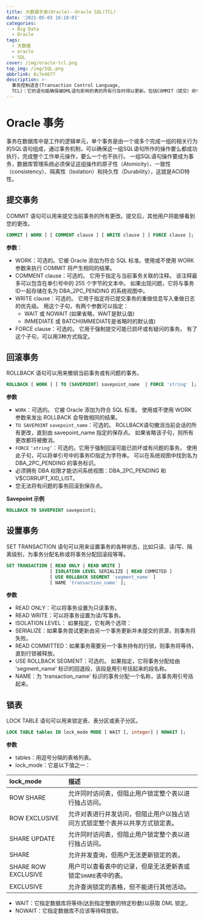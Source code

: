 ```yaml
---
title: 大数据手册(Oracle)--Oracle SQL(TCL)
date: '2021-05-03 16:18:01'
categories:
  - Big Data
  - Oracle
tags:
  - 大数据
  - oracle
  - SQL
cover: /img/oracle-tcl.png
top_img: /img/SQL.png
abbrlink: 6c7e4677
description: >-
  事务控制语言(Transaction Control Language,
  TCL)：它的语句能确保被DML语句影响的表的所有行及时得以更新。包括COMMIT（提交）命令、SAVEPOINT（保存点）命令、ROLLBACK（回滚）命令。
---
```


# Oracle 事务

事务在数据库中是工作的逻辑单元，单个事务是由一个或多个完成一组的相关行为的SQL语句组成，通过事务机制，可以确保这一组SQL语句所作的操作要么都成功执行，完成整个工作单元操作，要么一个也不执行。
一组SQL语句操作要成为事务，数据库管理系统必须保证这组操作的原子性（Atomicity）、一致性（consistency）、隔离性（Isolation）和持久性（Durability），这就是ACID特性。

## 提交事务

COMMIT 语句可以用来提交当前事务的所有更改。提交后，其他用户将能够看到您的更改。

```sql
COMMIT [ WORK ] [ COMMENT clause ] [ WRITE clause ] [ FORCE clause ];
```

**参数**：

- WORK：可选的。它被 Oracle 添加为符合 SQL 标准。使用或不使用 WORK 参数来执行 COMMIT 将产生相同的结果。
- COMMENT clause：可选的。 它用于指定与当前事务关联的注释。 该注释最多可以包含在单引号中的 255 个字节的文本中。 如果出现问题，它将与事务ID一起存储在名为 DBA_2PC_PENDING 的系统视图中。
- WRITE clause：可选的。 它用于指定将已提交事务的重做信息写入重做日志的优先级。 用这个子句，有两个参数可以指定：
  - WAIT 或 NOWAIT (如果省略，WAIT是默认值)
  - IMMEDIATE 或 BATCH(IMMEDIATE是省略时的默认值)
- FORCE clause：可选的。 它用于强制提交可能已损坏或有疑问的事务。 有了这个子句，可以用3种方式指定。

## 回滚事务

ROLLBACK 语句可以用来撤销当前事务或有问题的事务。

```sql
ROLLBACK [ WORK ] [ TO [SAVEPOINT] savepoint_name  | FORCE 'string' ];
```

**参数**

- `WORK`：可选的。 它被 Oracle 添加为符合 SQL 标准。 使用或不使用 WORK 参数来发出 ROLLBACK 会导致相同的结果。
- `TO SAVEPOINT` `savepoint_name`：可选的。 ROLLBACK语句撤消当前会话的所有更改，直到由 savepoint_name 指定的保存点。 如果省略该子句，则所有更改都将被撤消。
- `FORCE` `‘string’`：可选的。它用于强制回滚可能已损坏或有问题的事务。 使用此子句，可以将单引号中的事务ID指定为字符串。 可以在系统视图中找到名为 DBA_2PC_PENDING 的事务标识。
- 必须拥有 DBA 权限才能访问系统视图：DBA_2PC_PENDING 和 V$CORRUPT_XID_LIST。
- 您无法将有问题的事务回滚到保存点。

**Savepoint 示例**

```sql
ROLLBACK TO SAVEPOINT savepoint1;
```

## 设置事务

SET TRANSACTION 语句可以用来设置事务的各种状态，比如只读、读/写、隔离级别，为事务分配名称或将事务分配回滚段等等。

```sql
SET TRANSACTION [ READ ONLY | READ WRITE ]
                [ ISOLATION LEVEL SERIALIZE | READ COMMITED ]
                [ USE ROLLBACK SEGMENT 'segment_name' ]
                [ NAME 'transaction_name' ];
```

**参数**

- READ ONLY：可以将事务设置为只读事务。
- READ WRITE：可以将事务设置为读/写事务。
- ISOLATION LEVEL： 如果指定，它有两个选项：
- SERIALIZE：如果事务尝试更新由另一个事务更新并未提交的资源，则事务将失败。
- READ COMMITTED：如果事务需要另一个事务持有的行锁，则事务将等待，直到行锁被释放。
- USE ROLLBACK SEGMENT：可选的。 如果指定，它将事务分配给由 'segment_name' 标识的回退段，该段是用引号括起来的段名称。
- NAME：为 'transaction_name' 标识的事务分配一个名称，该事务用引号括起来。

## 锁表

LOCK TABLE 语句可以用来锁定表、表分区或表子分区。

```sql
LOCK TABLE tables IN lock_mode MODE [ WAIT [, integer] | NOWAIT ];
```

**参数**

- tables：用逗号分隔的表格列表。
- lock_mode：它是以下值之一：

| lock_mode           | 描述                                                         |
| :------------------ | :----------------------------------------------------------- |
| ROW SHARE           | 允许同时访问表，但阻止用户锁定整个表以进行独占访问。         |
| ROW EXCLUSIVE       | 允许对表进行并发访问，但阻止用户以独占访问方式锁定整个表并以共享方式锁定表。 |
| SHARE UPDATE        | 允许同时访问表，但阻止用户锁定整个表以进行独占访问。         |
| SHARE               | 允许并发查询，但用户无法更新锁定的表。                       |
| SHARE ROW EXCLUSIVE | 用户可以查看表中的记录，但是无法更新表或锁定`SHARE`表中的表。 |
| EXCLUSIVE           | 允许查询锁定的表格，但不能进行其他活动。                     |

- WAIT：它指定数据库将等待(达到指定整数的特定秒数)以获取 DML 锁定。
- NOWAIT：它指定数据库不应该等待释放锁。